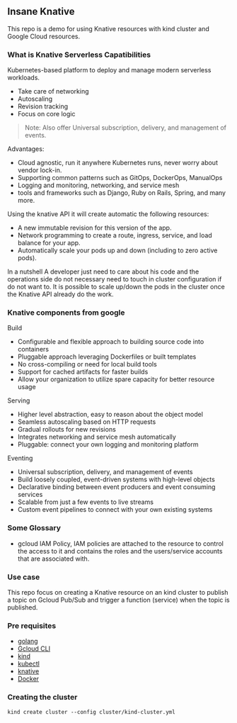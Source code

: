 ## Insane Knative
This repo is a demo for using Knative resources with kind cluster and Google Cloud resources.

### What is Knative Serverless Capatibilities
Kubernetes-based platform to deploy and manage modern serverless workloads.

- Take care of networking
- Autoscaling 
- Revision tracking
- Focus on core logic

> Note: Also offer Universal subscription, delivery, and management of events.


Advantages:

- Cloud agnostic, run it anywhere Kubernetes runs, never worry about vendor lock-in.
- Supporting common patterns such as GitOps, DockerOps, ManualOps
- Logging and monitoring, networking, and service mesh
- tools and frameworks such as Django, Ruby on Rails, Spring, and many more.

Using the knative API it will create automatic the following resources:

- A new immutable revision for this version of the app.
- Network programming to create a route, ingress, service, and load balance for your app.
- Automatically scale your pods up and down (including to zero active pods).

In a nutshell
A developer just need to care about his code and the operations side do not necessary need to touch in cluster configuration if do not want to. It is possible to scale up/down the pods in the cluster once the Knative API already do the work.

### Knative components from google

Build
- Configurable and flexible approach to building source code into containers
- Pluggable approach leveraging Dockerfiles or built templates
- No cross-compiling or need for local build tools
- Support for cached artifacts for faster builds
- Allow your organization to utilize spare capacity for better resource usage

Serving
- Higher level abstraction, easy to reason about the object model
- Seamless autoscaling based on HTTP requests
- Gradual rollouts for new revisions
- Integrates networking and service mesh automatically
- Pluggable: connect your own logging and monitoring platform

Eventing
- Universal subscription, delivery, and management of events
- Build loosely coupled, event-driven systems with high-level objects
- Declarative binding between event producers and event consuming services
- Scalable from just a few events to live streams
- Custom event pipelines to connect with your own existing systems

### Some Glossary
- gcloud IAM Policy, IAM policies are attached to the resource to control the access to it and contains the roles and the users/service accounts that are associated with.

### Use case
This repo focus on creating a Knative resource on an kind cluster to publish a topic on Gcloud Pub/Sub and trigger a function (service) when the topic is published.

### Pre requisites
- [golang](https://golang.org/)
- [Gcloud CLI](https://cloud.google.com/sdk/gcloud)
- [kind](https://kind.sigs.k8s.io/docs/user/quick-start/#installation)
- [kubectl](https://kubernetes.io/docs/tasks/tools/)
- [knative](https://knative.dev/docs/install/)
- [Docker]()

### Creating the cluster
```ssh
kind create cluster --config cluster/kind-cluster.yml
```